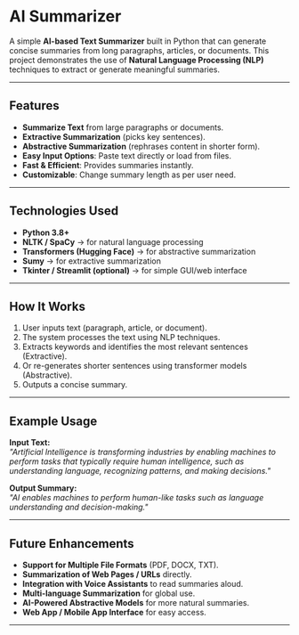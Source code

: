 # AI Summarizer

A simple **AI-based Text Summarizer** built in Python that can generate concise summaries from long paragraphs, articles, or documents. This project demonstrates the use of **Natural Language Processing (NLP)** techniques to extract or generate meaningful summaries.

---

## Features
- **Summarize Text** from large paragraphs or documents.  
- **Extractive Summarization** (picks key sentences).  
- **Abstractive Summarization** (rephrases content in shorter form).  
- **Easy Input Options**: Paste text directly or load from files.  
- **Fast & Efficient**: Provides summaries instantly.  
- **Customizable**: Change summary length as per user need.  

---

## Technologies Used
- **Python 3.8+**  
- **NLTK / SpaCy** → for natural language processing  
- **Transformers (Hugging Face)** → for abstractive summarization  
- **Sumy** → for extractive summarization  
- **Tkinter / Streamlit (optional)** → for simple GUI/web interface  

---

## How It Works
1. User inputs text (paragraph, article, or document).  
2. The system processes the text using NLP techniques.  
3. Extracts keywords and identifies the most relevant sentences (Extractive).  
4. Or re-generates shorter sentences using transformer models (Abstractive).  
5. Outputs a concise summary.  

---

## Example Usage
**Input Text:**  
_"Artificial Intelligence is transforming industries by enabling machines to perform tasks that typically require human intelligence, such as understanding language, recognizing patterns, and making decisions."_  

**Output Summary:**  
_"AI enables machines to perform human-like tasks such as language understanding and decision-making."_  

---

## Future Enhancements
- **Support for Multiple File Formats** (PDF, DOCX, TXT).  
- **Summarization of Web Pages / URLs** directly.  
- **Integration with Voice Assistants** to read summaries aloud.  
- **Multi-language Summarization** for global use.  
- **AI-Powered Abstractive Models** for more natural summaries.  
- **Web App / Mobile App Interface** for easy access.  

---

